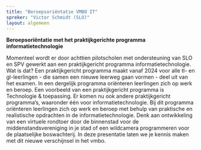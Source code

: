 ```yaml
---
title: "Beroepsoriëntatie VMBO IT"
spreker: "Victor Schmidt (SLO)"
layout: algemeen
---
```


**Beroepsoriëntatie met het praktijkgerichte programma informatietechnologie**
 
Momenteel wordt er door achttien pilotscholen met ondersteuning van SLO en SPV gewerkt 
aan een praktijkgericht programma informatietechnologie. 
Wat is dat? 
Een praktijkgericht programma maakt vanaf 2024 voor alle tl- en gl-leerlingen - 
die samen een nieuwe leerweg gaan vormen - deel uit van het examen. 
In een dergelijk programma oriënteren leerlingen zich op werk en beroep. 
Een voorbeeld van een praktijkgericht programma is Technologie & toepassing. 
Er komen nu ook andere praktijkgericht programma’s, waaronder één voor informatietechnologie.
Bij dit programma oriënteren leerlingen zich op werk en beroep met behulp van praktische en realistische opdrachten in de informatietechnologie. 
Denk aan ontwikkeling van een virtuele rondtoer door de binnenstad voor de middenstandsvereniging in je stad of 
een wildcamera programmeren voor de plaatselijke boswachterij. 
In deze presentatie laten we je kennis maken met dit nieuwe verschijnsel in het vmbo.